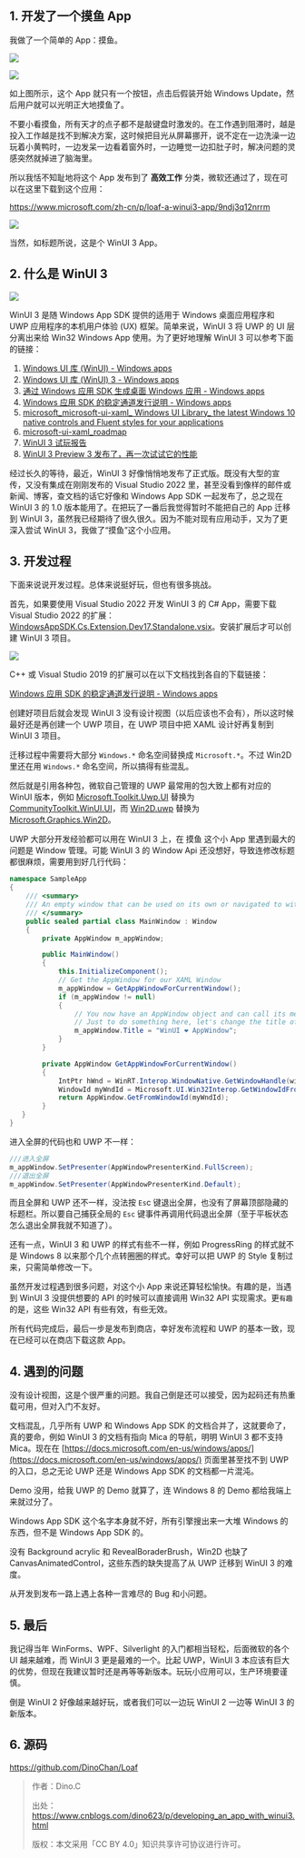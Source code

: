## 1. 开发了一个摸鱼 App

我做了一个简单的 App：摸鱼。

![](https://img1.lequ.co/2021/12/cover_20.png)

![](https://img1.lequ.co/2021/12/2001.png)

如上图所示，这个 App 就只有一个按钮，点击后假装开始 Windows Update，然后用户就可以光明正大地摸鱼了。

不要小看摸鱼，所有天才的点子都不是敲键盘时激发的。在工作遇到阻滞时，越是投入工作越是找不到解决方案，这时候把目光从屏幕挪开，说不定在一边洗澡一边玩着小黄鸭时，一边发呆一边看着窗外时，一边睡觉一边扣肚子时，解决问题的灵感突然就掉进了脑海里。

所以我恬不知耻地将这个 App 发布到了 **高效工作** 分类，微软还通过了，现在可以在这里下载到这个应用：

https://www.microsoft.com/zh-cn/p/loaf-a-winui3-app/9ndj3q12nrrm

![](https://img1.lequ.co/2021/12/2002.png)

当然，如标题所说，这是个 WinUI 3 App。

## 2. 什么是 WinUI 3

![](https://img1.lequ.co/2021/12/2003.png)

WinUI 3 是随 Windows App SDK 提供的适用于 Windows 桌面应用程序和 UWP 应用程序的本机用户体验 (UX) 框架。简单来说，WinUI 3 将 UWP 的 UI 层分离出来给 Win32 Windows App 使用。为了更好地理解 WinUI 3 可以参考下面的链接：

1. [Windows UI 库 (WinUI) - Windows apps](https://docs.microsoft.com/zh-cn/windows/apps/winui/)
2. [Windows UI 库 (WinUI) 3 - Windows apps](https://docs.microsoft.com/zh-cn/windows/apps/winui/winui3/)
3. [通过 Windows 应用 SDK 生成桌面 Windows 应用 - Windows apps](https://docs.microsoft.com/zh-cn/windows/apps/windows-app-sdk/)
4. [Windows 应用 SDK 的稳定通道发行说明 - Windows apps](https://docs.microsoft.com/zh-cn/windows/apps/windows-app-sdk/stable-channel)
5. [microsoft_microsoft-ui-xaml_ Windows UI Library_ the latest Windows 10 native controls and Fluent styles for your applications](https://github.com/microsoft/microsoft-ui-xaml)
6. [microsoft-ui-xaml_roadmap](https://github.com/microsoft/microsoft-ui-xaml/blob/main/docs/roadmap.md)
7. [WinUI 3 试玩报告](https://www.cnblogs.com/dino623/p/Get-started-with-WinUI-3-for-desktop-apps.html)
8. [WinUI 3 Preview 3 发布了，再一次试试它的性能](https://www.cnblogs.com/dino623/p/test_winui3_preview3_performance.html)

经过长久的等待，最近，WinUI 3 好像悄悄地发布了正式版。既没有大型的宣传，又没有集成在刚刚发布的 Visual Studio 2022 里，甚至没看到像样的邮件或新闻、博客，查文档的话它好像和 Windows App SDK 一起发布了，总之现在 WinUI 3 的 1.0 版本能用了。在把玩了一番后我觉得暂时不能把自己的 App 迁移到 WinUI 3，虽然我已经期待了很久很久。因为不能对现有应用动手，又为了更深入尝试 WinUI 3，我做了“摸鱼”这个小应用。

## 3. 开发过程

下面来说说开发过程。总体来说挺好玩，但也有很多挑战。

首先，如果要使用 Visual Studio 2022 开发 WinUI 3 的 C# App，需要下载 Visual Studio 2022 的扩展：[WindowsAppSDK.Cs.Extension.Dev17.Standalone.vsix](https://aka.ms/windowsappsdk/stable-vsix-2022-cs)。安装扩展后才可以创建 WinUI 3 项目。

![](https://img1.lequ.co/2021/12/2004.png)

C++ 或 Visual Studio 2019 的扩展可以在以下文档找到各自的下载链接：

[Windows 应用 SDK 的稳定通道发行说明 - Windows apps](https://docs.microsoft.com/zh-cn/windows/apps/windows-app-sdk/stable-channel#version-10)

创建好项目后就会发现 WinUI 3 没有设计视图（以后应该也不会有），所以这时候最好还是再创建一个 UWP 项目，在 UWP 项目中把 XAML 设计好再复制到 WinUI 3 项目。

迁移过程中需要将大部分 `Windows.*` 命名空间替换成 `Microsoft.*`。不过 Win2D 里还在用 `Windows.*` 命名空间，所以搞得有些混乱。

然后就是引用各种包，微软自己管理的 UWP 最常用的包大致上都有对应的 WinUI 版本，例如 [Microsoft.Toolkit.Uwp.UI](https://www.nuget.org/packages/Microsoft.Toolkit.Uwp.UI/) 替换为 [CommunityToolkit.WinUI.UI](https://www.nuget.org/packages/CommunityToolkit.WinUI.UI/)，而 [Win2D.uwp](https://www.nuget.org/packages/Win2D.uwp/) 替换为 [Microsoft.Graphics.Win2D](https://www.nuget.org/packages/Microsoft.Graphics.Win2D)。

UWP 大部分开发经验都可以用在 WinUI 3 上，在 摸鱼 这个小 App 里遇到最大的问题是 Window 管理。可能 WinUI 3 的 Window Api 还没想好，导致连修改标题都很麻烦，需要用到好几行代码：

```C#
namespace SampleApp
{
    /// <summary>
    /// An empty window that can be used on its own or navigated to within a Frame.
    /// </summary>
    public sealed partial class MainWindow : Window
    {
        private AppWindow m_appWindow;

        public MainWindow()
        {
            this.InitializeComponent();
            // Get the AppWindow for our XAML Window
            m_appWindow = GetAppWindowForCurrentWindow();
            if (m_appWindow != null)
            {
                // You now have an AppWindow object and can call its methods to manipulate the window.
                // Just to do something here, let's change the title of the window...
                m_appWindow.Title = "WinUI ❤️ AppWindow";
            }
        }

        private AppWindow GetAppWindowForCurrentWindow()
        {
            IntPtr hWnd = WinRT.Interop.WindowNative.GetWindowHandle(window);
            WindowId myWndId = Microsoft.UI.Win32Interop.GetWindowIdFromWindow(hWnd);
            return AppWindow.GetFromWindowId(myWndId);
        }
   }
}
```

进入全屏的代码也和 UWP 不一样：

```C#
///进入全屏
m_appWindow.SetPresenter(AppWindowPresenterKind.FullScreen);
///退出全屏
m_appWindow.SetPresenter(AppWindowPresenterKind.Default);
```

而且全屏和 UWP 还不一样，没法按 `Es`c 键退出全屏，也没有了屏幕顶部隐藏的标题栏。所以要自己捕获全局的 `Esc` 键事件再调用代码退出全屏（至于平板状态怎么退出全屏我就不知道了）。

还有一点，WinUI 3 和 UWP 的样式有些不一样，例如 ProgressRing 的样式就不是 Windows 8 以来那个几个点转圈圈的样式。幸好可以把 UWP 的 Style 复制过来，只需简单修改一下。

虽然开发过程遇到很多问题，对这个小 App 来说还算轻松愉快。有趣的是，当遇到 WinUI 3 没提供想要的 API 的时候可以直接调用 Win32 API 实现需求。更`有趣`的是，这些 Win32 API 有些有效，有些无效。

所有代码完成后，最后一步是发布到商店，幸好发布流程和 UWP 的基本一致，现在已经可以在商店下载这款 App。

## 4. 遇到的问题

没有设计视图，这是个很严重的问题。我自己倒是还可以接受，因为起码还有热重载可用，但对入门不友好。

文档混乱，几乎所有 UWP 和 Windows App SDK 的文档合并了，这就要命了，真的要命，例如 WinUI 3 的文档有指向 Mica 的导航，明明 WinUI 3 都不支持 Mica。现在在 [https://docs.microsoft.com/en-us/windows/apps/](https://docs.microsoft.com/en-us/windows/apps/) 页面里甚至找不到 UWP 的入口，总之无论 UWP 还是 Windows App SDK 的文档都一片混沌。

Demo 没用，给我 UWP 的 Demo 就算了，连 Windows 8 的 Demo 都给我端上来就过分了。

Windows App SDK 这个名字本身就不好，所有引擎搜出来一大堆 Windows 的东西，但不是 Windows App SDK 的。

没有 Background acrylic 和 RevealBoraderBrush，Win2D 也缺了 CanvasAnimatedControl，这些东西的缺失提高了从 UWP 迁移到 WinUI 3 的难度。

从开发到发布一路上遇上各种一言难尽的 Bug 和小问题。

## 5. 最后

我记得当年 WinForms、WPF、Silverlight 的入门都相当轻松，后面微软的各个 UI 越来越难，而 WinUI 3 更是最难的一个。比起 UWP，WinUI 3 本应该有巨大的优势，但现在我建议暂时还是再等等新版本。玩玩小应用可以，生产环境要谨慎。

倒是 WinUI 2 好像越来越好玩，或者我们可以一边玩 WinUI 2 一边等 WinUI 3 的新版本。

## 6. 源码

https://github.com/DinoChan/Loaf

>作者：Dino.C
>
>出处：https://www.cnblogs.com/dino623/p/developing_an_app_with_winui3.html
>
>版权：本文采用「CC BY 4.0」知识共享许可协议进行许可。